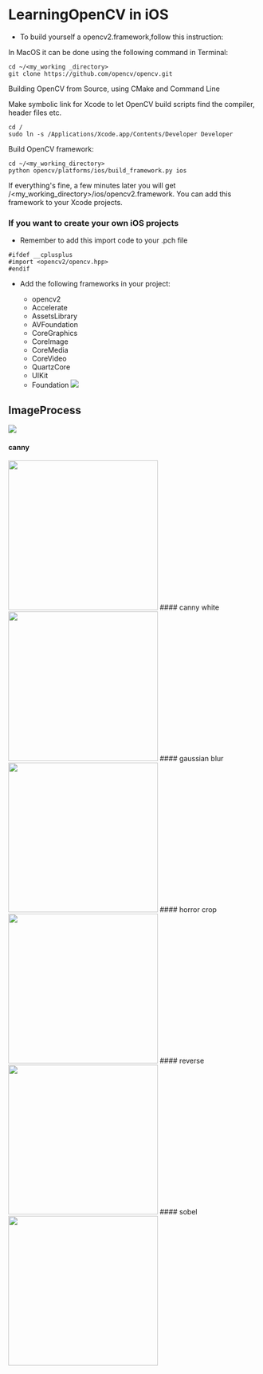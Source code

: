 # LearningOpenCV in iOS

* To build yourself a opencv2.framework,follow this instruction:

In MacOS it can be done using the following command in Terminal:

```
cd ~/<my_working _directory>
git clone https://github.com/opencv/opencv.git
```
Building OpenCV from Source, using CMake and Command Line

Make symbolic link for Xcode to let OpenCV build scripts find the compiler, header files etc.
```
cd /
sudo ln -s /Applications/Xcode.app/Contents/Developer Developer
```

Build OpenCV framework:
```
cd ~/<my_working_directory>
python opencv/platforms/ios/build_framework.py ios
```
If everything's fine, a few minutes later you will get /<my_working_directory>/ios/opencv2.framework. You can add this framework to your Xcode projects.


### If you want to create your own iOS projects
* Remember to add this import code to your .pch file
```
#ifdef __cplusplus
#import <opencv2/opencv.hpp>
#endif
```

* Add the following frameworks in your project:

  * opencv2
  * Accelerate
  * AssetsLibrary
  * AVFoundation
  * CoreGraphics
  * CoreImage
  * CoreMedia
  * CoreVideo
  * QuartzCore
  * UIKit
  * Foundation
![](./images/screen_shoot.png)

## ImageProcess
![](./images/recoder.gif)
#### canny
<img style="width:300px;" src="./images/canny.png">
#### canny white
<img style="width:300px;" src="./images/canny_white.png">
#### gaussian blur
<img style="width:300px;" src="./images/gaussian_blur.png">
#### horror crop
<img style="width:300px;" src="./images/horror_crop.png">
#### reverse
<img style="width:300px;" src="./images/reverse.png">
#### sobel
<img style="width:300px;" src="./images/sobel.png">
